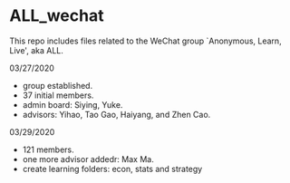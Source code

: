 # ALL_wechat
This repo includes files related to the WeChat group `Anonymous, Learn, Live', aka ALL.

03/27/2020
- group established.
- 37 initial members.
- admin board: Siying, Yuke.
- advisors: Yihao, Tao Gao, Haiyang, and Zhen Cao.

03/29/2020
- 121 members.
- one more advisor addedr: Max Ma.
- create learning folders: econ, stats and strategy
